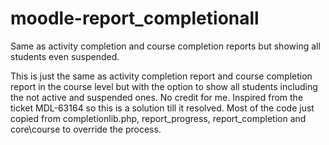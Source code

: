 # moodle-report_completionall
Same as activity completion and course completion reports but showing all students even suspended.

This is just the same as activity completion report and course completion report in the course level but with the option to show all students including the not active and suspended ones.
No credit for me.
Inspired from the ticket MDL-63164 so this is a solution till it resolved.
Most of the code just copied from completionlib.php, report_progress, report_completion and core\course to override the process.

